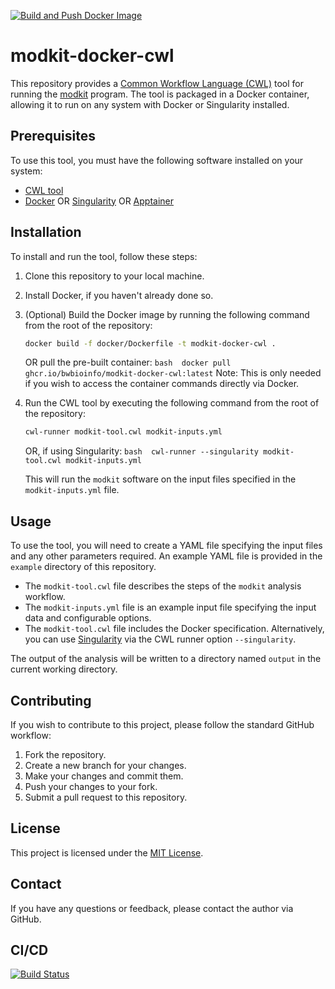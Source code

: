 [![Build and Push Docker Image](https://github.com/bwbioinfo/modules/actions/workflows/build-and-push.yml/badge.svg?query=branch%3Amodkit)](https://github.com/bwbioinfo/modules/actions/workflows/build-and-push.yml?query=branch%3Amodkit)

# modkit-docker-cwl

This repository provides a [Common Workflow Language (CWL)](https://www.commonwl.org/) tool for running the [modkit](https://github.com/biswajyotim/modkit) program. The tool is packaged in a Docker container, allowing it to run on any system with Docker or Singularity installed.

## Prerequisites

To use this tool, you must have the following software installed on your system:

-   [CWL tool](https://github.com/common-workflow-language/cwltool)
-   [Docker](https://www.docker.com/) OR [Singularity](https://sylabs.io/singularity/) OR [Apptainer](https://apptainer.org/)

## Installation

To install and run the tool, follow these steps:

1.  Clone this repository to your local machine.

2.  Install Docker, if you haven't already done so.

3.  (Optional) Build the Docker image by running the following command from the root of the repository:

    ``` bash
    docker build -f docker/Dockerfile -t modkit-docker-cwl .
    ```

    OR pull the pre-built container: `bash  docker pull ghcr.io/bwbioinfo/modkit-docker-cwl:latest` Note: This is only needed if you wish to access the container commands directly via Docker.

4.  Run the CWL tool by executing the following command from the root of the repository:

    ``` bash
    cwl-runner modkit-tool.cwl modkit-inputs.yml
    ```

    OR, if using Singularity: `bash  cwl-runner --singularity modkit-tool.cwl modkit-inputs.yml`

    This will run the `modkit` software on the input files specified in the `modkit-inputs.yml` file.

## Usage

To use the tool, you will need to create a YAML file specifying the input files and any other parameters required. An example YAML file is provided in the `example` directory of this repository.

-   The `modkit-tool.cwl` file describes the steps of the `modkit` analysis workflow.
-   The `modkit-inputs.yml` file is an example input file specifying the input data and configurable options.
-   The `modkit-tool.cwl` file includes the Docker specification. Alternatively, you can use [Singularity](https://sylabs.io/singularity/) via the CWL runner option `--singularity`.

The output of the analysis will be written to a directory named `output` in the current working directory.

## Contributing

If you wish to contribute to this project, please follow the standard GitHub workflow:

1.  Fork the repository.
2.  Create a new branch for your changes.
3.  Make your changes and commit them.
4.  Push your changes to your fork.
5.  Submit a pull request to this repository.

## License

This project is licensed under the [MIT License](https://github.com/bwbioinfo/modkit-docker-cwl/blob/main/LICENSE).

## Contact

If you have any questions or feedback, please contact the author via GitHub.
## CI/CD

[![Build Status](https://github.com/bwbioinfo/modules/actions/workflows/build-and-push.yml/badge.svg?branch=)](https://github.com/bwbioinfo/modules/actions/workflows/build-and-push.yml?query=branch%3A)

